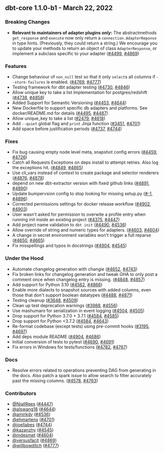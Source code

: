 ## dbt-core 1.1.0-b1 - March 22, 2022
### Breaking Changes
- **Relevant to maintainers of adapter plugins _only_:** The abstractmethods `get_response` and `execute` now only return a `connection.AdapterReponse` in type hints. (Previously, they could return a string.) We encourage you to update your methods to return an object of class `AdapterResponse`, or implement a subclass specific to your adapter ([#4499](https://github.com/dbt-labs/dbt-core/issues/4499), [#4869](https://github.com/dbt-labs/dbt-core/pull/4869))
### Features
- Change behaviour of `non_null` test so that it only `select`s all columns if `--store-failures` is enabled. ([#4769](https://github.com/dbt-labs/dbt-core/issues/4769), [#4777](https://github.com/dbt-labs/dbt-core/pull/4777))
- Testing framework for dbt adapter testing ([#4730](https://github.com/dbt-labs/dbt-core/issues/4730), [#4846](https://github.com/dbt-labs/dbt-core/pull/4846))
- Allow unique key to take a list implementation for postgres/redshift ([#4738](https://github.com/dbt-labs/dbt-core/issues/4738), [#4858](https://github.com/dbt-labs/dbt-core/pull/4858))
- Added Support for Semantic Versioning ([#4453](https://github.com/dbt-labs/dbt-core/issues/4453), [#4644](https://github.com/dbt-labs/dbt-core/pull/4644))
- New Dockerfile to support specific db adapters and platforms. See docker/README.md for details ([#4495](https://github.com/dbt-labs/dbt-core/issues/4495), [#4487](https://github.com/dbt-labs/dbt-core/pull/4487))
- Allow unique_key to take a list ([#2479](https://github.com/dbt-labs/dbt-core/issues/2479), [#4618](https://github.com/dbt-labs/dbt-core/pull/4618))
- Add `--quiet` global flag and `print` Jinja function ([#3451](https://github.com/dbt-labs/dbt-core/issues/3451), [#4701](https://github.com/dbt-labs/dbt-core/pull/4701))
- Add space before justification periods ([#4737](https://github.com/dbt-labs/dbt-core/issues/4737), [#4744](https://github.com/dbt-labs/dbt-core/pull/4744))
### Fixes
- Fix bug causing empty node level meta, snapshot config errors ([#4459](https://github.com/dbt-labs/dbt-core/issues/4459), [#4726](https://github.com/dbt-labs/dbt-core/pull/4726))
- Catch all Requests Exceptions on deps install to attempt retries.  Also log the exceptions hit. ([#4849](https://github.com/dbt-labs/dbt-core/issues/4849), [#4865](https://github.com/dbt-labs/dbt-core/pull/4865))
- Use cli_vars instead of context to create package and selector renderers ([#4876](https://github.com/dbt-labs/dbt-core/issues/4876), [#4878](https://github.com/dbt-labs/dbt-core/pull/4878))
- depend on new dbt-extractor version with fixed github links ([#4891](https://github.com/dbt-labs/dbt-core/issues/4891), [#4890](https://github.com/dbt-labs/dbt-core/pull/4890))
- Update bumpervsion config to stop looking for missing setup.py ([#-1](https://github.com/dbt-labs/dbt-core/issues/-1), [#4896](https://github.com/dbt-labs/dbt-core/pull/4896))
- Corrected permissions settings for docker release workflow ([#4902](https://github.com/dbt-labs/dbt-core/issues/4902), [#4903](https://github.com/dbt-labs/dbt-core/pull/4903))
- User wasn't asked for permission to overwite a profile entry when running init inside an existing project ([#4375](https://github.com/dbt-labs/dbt-core/issues/4375), [#4447](https://github.com/dbt-labs/dbt-core/pull/4447))
- Add project name validation to `dbt init` ([#4490](https://github.com/dbt-labs/dbt-core/issues/4490), [#4536](https://github.com/dbt-labs/dbt-core/pull/4536))
- Allow override of string and numeric types for adapters. ([#4603](https://github.com/dbt-labs/dbt-core/issues/4603), [#4604](https://github.com/dbt-labs/dbt-core/pull/4604))
- A change in secret environment variables won't trigger a full reparse ([#4650](https://github.com/dbt-labs/dbt-core/issues/4650), [#4665](https://github.com/dbt-labs/dbt-core/pull/4665))
- Fix misspellings and typos in docstrings ([#4904](https://github.com/dbt-labs/dbt-core/issues/4904), [#4545](https://github.com/dbt-labs/dbt-core/pull/4545))
### Under the Hood
- Automate changelog generation with changie ([#4652](https://github.com/dbt-labs/dbt-core/issues/4652), [#4743](https://github.com/dbt-labs/dbt-core/pull/4743))
- Fix broken links for changelog generation and tweak GHA to only post a comment once when changelog entry is missing. ([#4848](https://github.com/dbt-labs/dbt-core/issues/4848), [#4857](https://github.com/dbt-labs/dbt-core/pull/4857))
- Add support for Python 3.10 ([#4562](https://github.com/dbt-labs/dbt-core/issues/4562), [#4866](https://github.com/dbt-labs/dbt-core/pull/4866))
- Enable more dialects to snapshot sources with added columns, even those that don't support boolean datatypes ([#4488](https://github.com/dbt-labs/dbt-core/issues/4488), [#4871](https://github.com/dbt-labs/dbt-core/pull/4871))
- Testing cleanup ([#3648](https://github.com/dbt-labs/dbt-core/issues/3648), [#4509](https://github.com/dbt-labs/dbt-core/pull/4509))
- Clean up test deprecation warnings ([#3988](https://github.com/dbt-labs/dbt-core/issues/3988), [#4556](https://github.com/dbt-labs/dbt-core/pull/4556))
- Use mashumaro for serialization in event logging ([#4504](https://github.com/dbt-labs/dbt-core/issues/4504), [#4505](https://github.com/dbt-labs/dbt-core/pull/4505))
- Drop support for Python 3.7.0 + 3.7.1 ([#4584](https://github.com/dbt-labs/dbt-core/issues/4584), [#4585](https://github.com/dbt-labs/dbt-core/pull/4585))
- Drop support for Python <3.7.2 ([#4584](https://github.com/dbt-labs/dbt-core/issues/4584), [#4643](https://github.com/dbt-labs/dbt-core/pull/4643))
- Re-format codebase (except tests) using pre-commit hooks ([#3195](https://github.com/dbt-labs/dbt-core/issues/3195), [#4697](https://github.com/dbt-labs/dbt-core/pull/4697))
- Add deps module README ([#4904](https://github.com/dbt-labs/dbt-core/issues/4904), [#4686](https://github.com/dbt-labs/dbt-core/pull/4686))
- Initial conversion of tests to pytest ([#4690](https://github.com/dbt-labs/dbt-core/issues/4690), [#4691](https://github.com/dbt-labs/dbt-core/pull/4691))
- Fix errors in Windows for tests/functions ([#4782](https://github.com/dbt-labs/dbt-core/issues/4782), [#4767](https://github.com/dbt-labs/dbt-core/pull/4767))
### Docs
- Resolve errors related to operations preventing DAG from generating in the docs.  Also patch a spark issue to allow search to filter accurately past the missing columns. ([#4578](https://github.com/dbt-labs/dbt-core/issues/4578), [#4763](https://github.com/dbt-labs/dbt-core/pull/4763))
### Contributors
  - [@NiallRees](https://github.com/NiallRees) ([#4447](https://github.com/dbt-labs/dbt-core/pull/4447))
  - [@alswang18](https://github.com/alswang18) ([#4644](https://github.com/dbt-labs/dbt-core/pull/4644))
  - [@amirkdv](https://github.com/amirkdv) ([#4536](https://github.com/dbt-labs/dbt-core/pull/4536))
  - [@ehmartens](https://github.com/ehmartens) ([#4701](https://github.com/dbt-labs/dbt-core/pull/4701))
  - [@joellabes](https://github.com/joellabes) ([#4744](https://github.com/dbt-labs/dbt-core/pull/4744))
  - [@kazanzhy](https://github.com/kazanzhy) ([#4545](https://github.com/dbt-labs/dbt-core/pull/4545))
  - [@mdesmet](https://github.com/mdesmet) ([#4604](https://github.com/dbt-labs/dbt-core/pull/4604))
  - [@versusfacit](https://github.com/versusfacit) ([#4869](https://github.com/dbt-labs/dbt-core/pull/4869))
  - [@willbowditch](https://github.com/willbowditch) ([#4777](https://github.com/dbt-labs/dbt-core/pull/4777))
